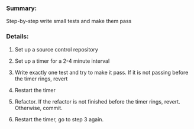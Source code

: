 

### Summary:

Step-by-step write small tests and make them pass


### Details:

1. Set up a source control repository

2. Set up a timer for a 2-4 minute interval

3. Write exactly one test and try to make it pass. If it is not passing before the timer rings, revert

4. Restart the timer

5. Refactor. If the refactor is not finished before the timer rings, revert. Otherwise, commit.

6. Restart the timer, go to step 3 again.
